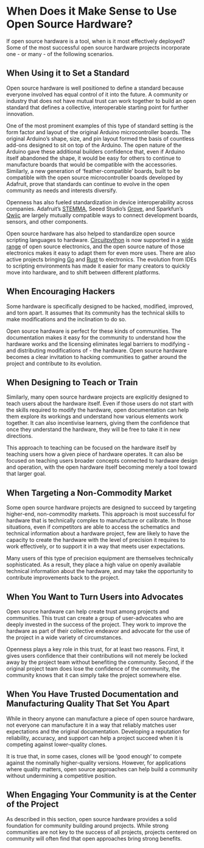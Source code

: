 # When Does it Make Sense to Use Open Source Hardware?

If open source hardware is a tool, when is it most effectively deployed?  Some of the most successful open source hardware projects incorporate one - or many - of the following scenarios.


## When Using it to Set a Standard

Open source hardware is well positioned to define a standard because everyone involved has equal control of it into the future.  A community or industry that does not have mutual trust can work together to build an open standard that defines a collective, interoperable starting point for further innovation.

One of the most prominent examples of this type of standard setting is the form factor and layout of the original Arduino microcontroller boards.  The original Arduino’s shape, size, and pin layout formed the basis of countless add-ons designed to sit on top of the Arduino.  The open nature of the Arduino gave these additional builders confidence that, even if Arduino itself abandoned the shape, it would be easy for others to continue to manufacture boards that would be compatible with the accessories.  Similarly, a new generation of ‘feather-compatible’ boards, built to be compatible with the open source microcontroller boards developed by Adafruit, prove that standards can continue to evolve in the open community as needs and interests diversify.

Openness has also fueled standardization in device interoperability across companies.  Adafruit’s [STEMMA](https://learn.adafruit.com/introducing-adafruit-stemma-qt/what-is-stemma), Seeed Studio’s [Grove](https://wiki.seeedstudio.com/Grove_System/), and Sparkfun’s [Qwiic](https://www.sparkfun.com/qwiic) are largely mutually compatible ways to connect development boards, sensors, and other components.

Open source hardware has also helped to standardize open source scripting languages to hardware.   [Circuitpython](https://circuitpython.org/) is now supported in a [wide range](https://circuitpython.org/downloads) of open source electronics, and the open source nature of those electronics makes it easy to adapt them for even more uses.  There are also active projects bringing [Go](https://tinygo.org/) and [Rust](https://rust-embedded.github.io/blog/) to electronics. The evolution from IDEs to scripting environments has made it easier for many creators to quickly move into hardware, and to shift between different platforms.


## When Encouraging Hackers

Some hardware is specifically designed to be hacked, modified, improved, and torn apart.  It assumes that its community has the technical skills to make modifications and the inclination to do so.

Open source hardware is perfect for these kinds of communities.  The documentation makes it easy for the community to understand how the hardware works and the licensing eliminates legal barriers to modifying - and distributing modifications of - the hardware.  Open source hardware becomes a clear invitation to hacking communities to gather around the project and contribute to its evolution.


## When Designing to Teach or Train

Similarly, many open source hardware projects are explicitly designed to teach users about the hardware itself.  Even if those users do not start with the skills required to modify the hardware, open documentation can help them explore its workings and understand how various elements work together.  It can also incentivise learners, giving them the confidence that once they understand the hardware, they will be free to take it in new directions.

This approach to teaching can be focused on the hardware itself by teaching users how a given piece of hardware operates.  It can also be focused on teaching users broader concepts connected to hardware design and operation, with the open hardware itself becoming merely a tool toward that larger goal.


## When Targeting a Non-Commodity Market

Some open source hardware projects are designed to succeed by targeting higher-end, non-commodity markets.  This approach is most successful for hardware that is technically complex to manufacture or calibrate.  In those situations, even if competitors are able to access the schematics and technical information about a hardware project, few are likely to have the capacity to create the hardware with the level of precision it requires to work effectively, or to support it in a way that meets user expectations.

Many users of this type of precision equipment are themselves technically sophisticated.  As a result, they place a high value on openly available technical information about the hardware, and may take the opportunity to contribute improvements back to the project.


## When You Want to Turn Users into Advocates

Open source hardware can help create trust among projects and communities.  This trust can create a group of user-advocates who are deeply invested in the success of the project.  They work to improve the hardware as part of their collective endeavor and advocate for the use of the project in a wide variety of circumstances.

Openness plays a key role in this trust, for at least two reasons. First, it gives users confidence that their contributions will not merely be locked away by the project team without benefiting the community.  Second, if the original project team does lose the confidence of the community, the community knows that it can simply take the project somewhere else.


## When You Have Trusted Documentation and Manufacturing Quality That Set You Apart

While in theory anyone can manufacture a piece of open source hardware, not everyone can manufacture it in a way that reliably matches user expectations and the original documentation.  Developing a reputation for reliability, accuracy, and support can help a project succeed when it is competing against lower-quality clones.

It is true that, in some cases, clones will be ‘good enough’ to compete against the nominally higher-quality versions.  However, for applications where quality matters, open source approaches can help build a community without undermining a competitive position.


## When Engaging Your Community is at the Center of the Project

As described in this section, open source hardware provides a solid foundation for community building around projects.  While strong communities are not key to the success of all projects, projects centered on community will often find that open approaches bring strong benefits.
